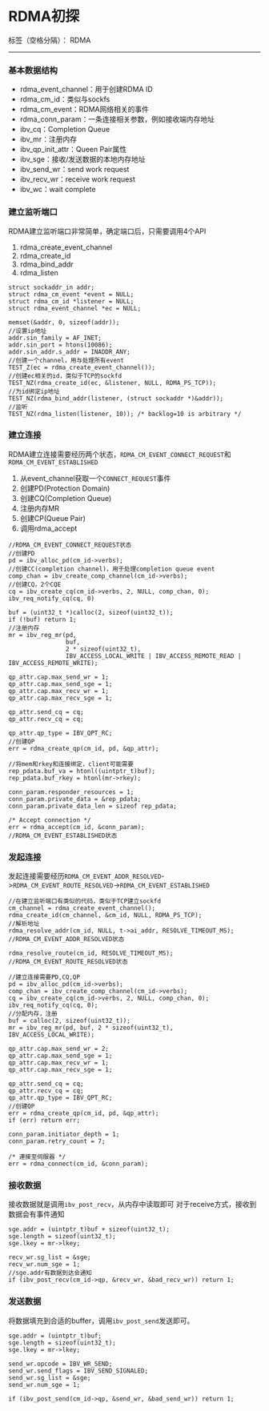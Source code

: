 ﻿# RDMA初探

标签（空格分隔）： RDMA

---
### 基本数据结构
- rdma_event_channel：用于创建RDMA ID
- rdma_cm_id：类似与sockfs
- rdma_cm_event：RDMA网络相关的事件
- rdma_conn_param：一条连接相关参数，例如接收端内存地址
- ibv_cq：Completion Queue
- ibv_mr：注册内存
- ibv_qp_init_attr：Queen Pair属性
- ibv_sge：接收/发送数据的本地内存地址
- ibv_send_wr：send work request
- ibv_recv_wr：receive work request
- ibv_wc：wait complete


### 建立监听端口
RDMA建立监听端口非常简单，确定端口后，只需要调用4个API
1. rdma_create_event_channel
2. rdma_create_id
3. rdma_bind_addr
4. rdma_listen
```
struct sockaddr_in addr;
struct rdma_cm_event *event = NULL;
struct rdma_cm_id *listener = NULL;
struct rdma_event_channel *ec = NULL;

memset(&addr, 0, sizeof(addr));
//设置ip地址
addr.sin_family = AF_INET;
addr.sin_port = htons(10086);
addr.sin_addr.s_addr = INADDR_ANY;
//创建一个channel，用与处理所有event
TEST_Z(ec = rdma_create_event_channel());
//创建ec相关的id，类似于TCP的sockfd
TEST_NZ(rdma_create_id(ec, &listener, NULL, RDMA_PS_TCP));
//为id绑定ip地址
TEST_NZ(rdma_bind_addr(listener, (struct sockaddr *)&addr));
//监听
TEST_NZ(rdma_listen(listener, 10)); /* backlog=10 is arbitrary */
```

### 建立连接
RDMA建立连接需要经历两个状态，`RDMA_CM_EVENT_CONNECT_REQUEST`和`RDMA_CM_EVENT_ESTABLISHED`
1. 从event_channel获取一个`CONNECT_REQUEST`事件
2. 创建PD(Protection Domain)
3. 创建CQ(Completion Queue)
4. 注册内存MR
5. 创建CP(Queue Pair)
6. 调用rdma_accept

```
//RDMA_CM_EVENT_CONNECT_REQUEST状态
//创建PD
pd = ibv_alloc_pd(cm_id->verbs);
//创建CC(completion channel)，用于处理completion queue event
comp_chan = ibv_create_comp_channel(cm_id->verbs);
//创建CQ，2个CQE
cq = ibv_create_cq(cm_id->verbs, 2, NULL, comp_chan, 0);
ibv_req_notify_cq(cq, 0)

buf = (uint32_t *)calloc(2, sizeof(uint32_t));
if (!buf) return 1;
//注册内存
mr = ibv_reg_mr(pd, 
                buf, 
                2 * sizeof(uint32_t),
                IBV_ACCESS_LOCAL_WRITE | IBV_ACCESS_REMOTE_READ | IBV_ACCESS_REMOTE_WRITE);

qp_attr.cap.max_send_wr = 1;
qp_attr.cap.max_send_sge = 1;
qp_attr.cap.max_recv_wr = 1;
qp_attr.cap.max_recv_sge = 1;

qp_attr.send_cq = cq;
qp_attr.recv_cq = cq;

qp_attr.qp_type = IBV_QPT_RC;
//创建QP
err = rdma_create_qp(cm_id, pd, &qp_attr);

//将mem和rkey和连接绑定，client可能需要
rep_pdata.buf_va = htonl((uintptr_t)buf);
rep_pdata.buf_rkey = htonl(mr->rkey);

conn_param.responder_resources = 1;
conn_param.private_data = &rep_pdata;
conn_param.private_data_len = sizeof rep_pdata;

/* Accept connection */
err = rdma_accept(cm_id, &conn_param);
//RDMA_CM_EVENT_ESTABLISHED状态
```
### 发起连接
发起连接需要经历`RDMA_CM_EVENT_ADDR_RESOLVED`->`RDMA_CM_EVENT_ROUTE_RESOLVED`->`RDMA_CM_EVENT_ESTABLISHED`
```
//在建立监听端口有类似的代码，类似于TCP建立sockfd
cm_channel = rdma_create_event_channel();
rdma_create_id(cm_channel, &cm_id, NULL, RDMA_PS_TCP);
//解析地址
rdma_resolve_addr(cm_id, NULL, t->ai_addr, RESOLVE_TIMEOUT_MS);
//RDMA_CM_EVENT_ADDR_RESOLVED状态

rdma_resolve_route(cm_id, RESOLVE_TIMEOUT_MS);
//RDMA_CM_EVENT_ROUTE_RESOLVED状态

//建立连接需要PD,CQ,QP
pd = ibv_alloc_pd(cm_id->verbs);
comp_chan = ibv_create_comp_channel(cm_id->verbs);
cq = ibv_create_cq(cm_id->verbs, 2, NULL, comp_chan, 0);
ibv_req_notify_cq(cq, 0);
//分配内存，注册
buf = calloc(2, sizeof(uint32_t));
mr = ibv_reg_mr(pd, buf, 2 * sizeof(uint32_t), IBV_ACCESS_LOCAL_WRITE);

qp_attr.cap.max_send_wr = 2;
qp_attr.cap.max_send_sge = 1;
qp_attr.cap.max_recv_wr = 1;
qp_attr.cap.max_recv_sge = 1;

qp_attr.send_cq = cq;
qp_attr.recv_cq = cq;
qp_attr.qp_type = IBV_QPT_RC;
//创建QP
err = rdma_create_qp(cm_id, pd, &qp_attr);
if (err) return err;

conn_param.initiator_depth = 1;
conn_param.retry_count = 7;

/* 連接至伺服器 */
err = rdma_connect(cm_id, &conn_param);
```
### 接收数据
接收数据就是调用`ibv_post_recv`，从内存中读取即可
对于receive方式，接收到数据会有事件通知
```
sge.addr = (uintptr_t)buf + sizeof(uint32_t);
sge.length = sizeof(uint32_t);
sge.lkey = mr->lkey;

recv_wr.sg_list = &sge;
recv_wr.num_sge = 1;
//sge.addr有数据到达会通知
if (ibv_post_recv(cm_id->qp, &recv_wr, &bad_recv_wr)) return 1;
```

### 发送数据
将数据填充到合适的buffer，调用`ibv_post_send`发送即可。

```
sge.addr = (uintptr_t)buf;
sge.length = sizeof(uint32_t);
sge.lkey = mr->lkey;

send_wr.opcode = IBV_WR_SEND;
send_wr.send_flags = IBV_SEND_SIGNALED;
send_wr.sg_list = &sge;
send_wr.num_sge = 1;

if (ibv_post_send(cm_id->qp, &send_wr, &bad_send_wr)) return 1;
```


